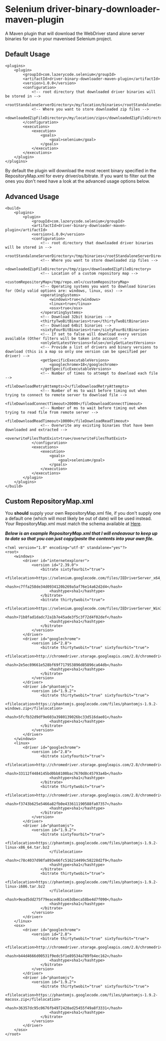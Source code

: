 Selenium driver-binary-downloader-maven-plugin
=================================

A Maven plugin that will download the WebDriver stand alone server binaries for use in your mavenised Selenium project.

Default Usage
-----

    <plugins>
        <plugin>
            <groupId>com.lazerycode.selenium</groupId>
            <artifactId>driver-binary-downloader-maven-plugin</artifactId>
            <version>1.0.0</version>
            <configuration>
                <!-- root directory that downloaded driver binaries will be stored in -->
                <rootStandaloneServerDirectory>/my/location/binaries</rootStandaloneServerDirectory>
                <!-- Where you want to store downloaded zip files -->
                <downloadedZipFileDirectory>/my/location/zips</downloadedZipFileDirectory>
            </configuration>
            <executions>
                <execution>
                    <goals>
                        <goal>selenium</goal>
                    </goals>
                </execution>
            </executions>
        </plugin>
    </plugins>

By default the plugin will download the most recent binary specified in the RepositoryMap.xml for every driver/os/bitrate.
If you want to filter out the ones you don't need have a look at the advanced usage options below.

Advanced Usage
-----

    <build>
        <plugins>
            <plugin>
                <groupId>com.lazerycode.selenium</groupId>
                <artifactId>driver-binary-downloader-maven-plugin</artifactId>
                <version>1.0.0</version>
                <configuration>
                    <!-- root directory that downloaded driver binaries will be stored in -->
                    <rootStandaloneServerDirectory>/tmp/binaries</rootStandaloneServerDirectory>
                    <!-- Where you want to store downloaded zip files -->
                    <downloadedZipFileDirectory>/tmp/zips</downloadedZipFileDirectory>
                    <!-- Location of a custom repository map -->
                    <customRepositoryMap>/tmp/repo.xml</customRepositoryMap>
                    <!-- Operating systems you want to download binaries for (Only valid options are: windows, linux, osx) -->
                    <operatingSystems>
                        <windows>true</windows>
                        <linux>true</linux>
                        <osx>true</osx>
                    </operatingSystems>
                    <!-- Download 32bit binaries -->
                    <thirtyTwoBitBinaries>true</thirtyTwoBitBinaries>
                    <!-- Download 64bit binaries -->
                    <sixtyFourBitBinaries>true</sixtyFourBitBinaries>
                    <!-- If set to false will download every version available (Other filters will be taken into account -->
                    <onlyGetLatestVersions>false</onlyGetLatestVersions>
                    <!-- Provide a list of drivers and binary versions to download (this is a map so only one version can be specified per driver) -->
                    <getSpecificExecutableVersions>
                        <googlechrome>18</googlechrome>
                    </getSpecificExecutableVersions>
                    <!-- Number of times to attempt to download each file -->
                    <fileDownloadRetryAttempts>2</fileDownloadRetryAttempts>
                    <!-- Number of ms to wait before timing out when trying to connect to remote server to download file -->
                    <fileDownloadConnectTimeout>20000</fileDownloadConnectTimeout>
                    <!-- Number of ms to wait before timing out when trying to read file from remote server -->
                    <fileDownloadReadTimeout>10000</fileDownloadReadTimeout>
                    <!-- Overwrite any existing binaries that have been downloaded and extracted -->
                    <overwriteFilesThatExist>true</overwriteFilesThatExist>
                </configuration>
                <executions>
                    <execution>
                        <goals>
                            <goal>selenium</goal>
                        </goals>
                    </execution>
                </executions>
            </plugin>
        </plugins>
    </build>

Custom RepositoryMap.xml
-----

You __should__ supply your own RepositoryMap.xml file, if you don't supply one a default one (which will most likely be out of date) will be used instead.  Your RepositoryMap.xml must match the schema available at [Here](https://github.com/Ardesco/selenium-standalone-server-plugin/blob/master/src/main/resources/RepositoryMap.xsd).

___Below is an example RepositoryMap.xml that I will endeavour to keep up to date so that you can just copy/paste the contents into your own file.___

    <?xml version="1.0" encoding="utf-8" standalone="yes"?>
    <root>
        <windows>
            <driver id="internetexplorer">
                <version id="2.39.0">
                    <bitrate sixtyfourbit="true">
                        <filelocation>https://selenium.googlecode.com/files/IEDriverServer_x64_2.39.0.zip</filelocation>
                        <hash>c7ffa258de34d0934120b269a5af76e14a62d2d4</hash>
                        <hashtype>sha1</hashtype>
                    </bitrate>
                    <bitrate thirtytwobit="true">
                        <filelocation>https://selenium.googlecode.com/files/IEDriverServer_Win32_2.39.0.zip</filelocation>
                        <hash>71b8fad1dadc72a1b7e45ade3f5c3f72d4f02def</hash>
                        <hashtype>sha1</hashtype>
                    </bitrate>
                </version>
            </driver>
            <driver id="googlechrome">
                <version id="2.8">
                    <bitrate thirtytwobit="true" sixtyfourbit="true">
                        <filelocation>http://chromedriver.storage.googleapis.com/2.8/chromedriver_win32.zip</filelocation>
                        <hash>2e5ec89661e528bf69f717953896d85896ca64db</hash>
                        <hashtype>sha1</hashtype>
                    </bitrate>
                </version>
            </driver>
            <driver id="phantomjs">
                <version id="1.9.2">
                    <bitrate thirtytwobit="true" sixtyfourbit="true">
                        <filelocation>https://phantomjs.googlecode.com/files/phantomjs-1.9.2-windows.zip</filelocation>
                        <hash>5fcfb32d9df9e603a3980139026bc33d516dae01</hash>
                        <hashtype>sha1</hashtype>
                    </bitrate>
                </version>
            </driver>
        </windows>
        <linux>
            <driver id="googlechrome">
                <version id="2.8">
                    <bitrate sixtyfourbit="true">
                        <filelocation>http://chromedriver.storage.googleapis.com/2.8/chromedriver_linux64.zip</filelocation>
                        <hash>33112f4484145bd0bb8100bac7670d8c45793a4b</hash>
                        <hashtype>sha1</hashtype>
                    </bitrate>
                    <bitrate thirtytwobit="true">
                        <filelocation>http://chromedriver.storage.googleapis.com/2.8/chromedriver_linux32.zip</filelocation>
                        <hash>f3743b625e5466a82fb0e433611190588fa07357</hash>
                        <hashtype>sha1</hashtype>
                    </bitrate>
                </version>
            </driver>
            <driver id="phantomjs">
                <version id="1.9.2">
                    <bitrate sixtyfourbit="true">
                        <filelocation>https://phantomjs.googlecode.com/files/phantomjs-1.9.2-linux-x86_64.tar.bz2
                        </filelocation>
                        <hash>c78c4037d98fa893e66fc516214499c58228d2f9</hash>
                        <hashtype>sha1</hashtype>
                    </bitrate>
                    <bitrate thirtytwobit="true">
                        <filelocation>https://phantomjs.googlecode.com/files/phantomjs-1.9.2-linux-i686.tar.bz2
                        </filelocation>
                        <hash>9ead5dd275f79eaced61ce63dbeca58be4d7f090</hash>
                        <hashtype>sha1</hashtype>
                    </bitrate>
                </version>
            </driver>
        </linux>
        <osx>
            <driver id="googlechrome">
                <version id="2.8">
                    <bitrate thirtytwobit="true" sixtyfourbit="true">
                        <filelocation>http://chromedriver.storage.googleapis.com/2.8/chromedriver_mac32.zip</filelocation>
                        <hash>b44d4666d00531f9edc5f1e89534a789fb4ec162</hash>
                        <hashtype>sha1</hashtype>
                    </bitrate>
                </version>
            </driver>
            <driver id="phantomjs">
                <version id="1.9.2">
                    <bitrate thirtytwobit="true" sixtyfourbit="true">
                        <filelocation>https://phantomjs.googlecode.com/files/phantomjs-1.9.2-macosx.zip</filelocation>
                        <hash>36357dc95c0676fb4972420ad25455f49a8f3331</hash>
                        <hashtype>sha1</hashtype>
                    </bitrate>
                </version>
            </driver>
        </osx>
    </root>